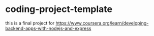 # coding-project-template

this is a final project for https://www.coursera.org/learn/developing-backend-apps-with-nodejs-and-express
